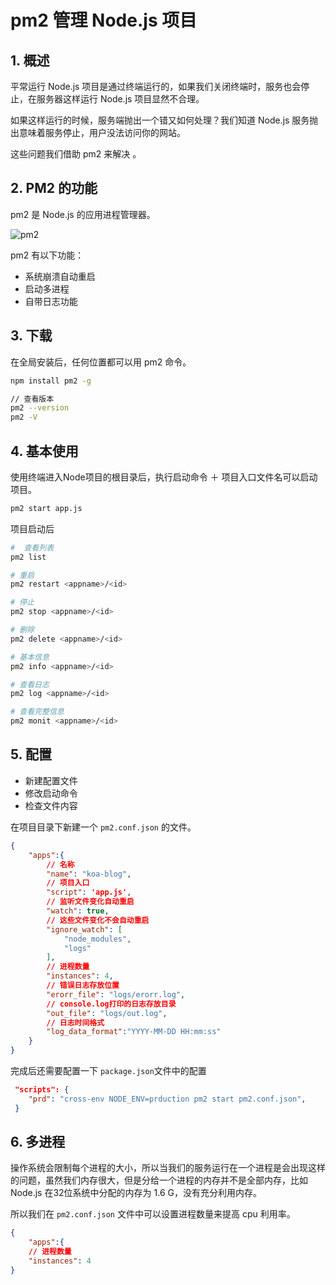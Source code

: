 # pm2 管理 Node.js 项目

## 1. 概述

平常运行 Node.js 项目是通过终端运行的，如果我们关闭终端时，服务也会停止，在服务器这样运行 Node.js 项目显然不合理。

如果这样运行的时候，服务端抛出一个错又如何处理？我们知道 Node.js 服务抛出意味着服务停止，用户没法访问你的网站。

这些问题我们借助 pm2 来解决 。

## 2. PM2 的功能

pm2 是 Node.js 的应用进程管理器。

![pm2](pm2.png)

pm2 有以下功能：

- 系统崩溃自动重启
- 启动多进程
- 自带日志功能

## 3. 下载

在全局安装后，任何位置都可以用 pm2 命令。

```bash
npm install pm2 -g

// 查看版本
pm2 --version
pm2 -V
```

## 4. 基本使用

使用终端进入Node项目的根目录后，执行启动命令 ＋ 项目入口文件名可以启动项目。

```bash
pm2 start app.js
```

项目启动后

```bash
#  查看列表
pm2 list

# 重启
pm2 restart <appname>/<id>

# 停止
pm2 stop <appname>/<id>

# 删除
pm2 delete <appname>/<id>

# 基本信息
pm2 info <appname>/<id>

# 查看日志
pm2 log <appname>/<id>

# 查看完整信息
pm2 monit <appname>/<id>
```

## 5. 配置

- 新建配置文件
- 修改启动命令
- 检查文件内容

在项目目录下新建一个 `pm2.conf.json` 的文件。

```json
{
    "apps":{
        // 名称
        "name": "koa-blog",
        // 项目入口
        "script": 'app.js',
        // 监听文件变化自动重启
        "watch": true,
        // 这些文件变化不会自动重启
        "ignore_watch": [
            "node_modules",
            "logs"
        ],
        // 进程数量
        "instances": 4,
        // 错误日志存放位置
        "erorr_file": "logs/erorr.log",
        // console.log打印的日志存放目录
        "out_file": "logs/out.log",
        // 日志时间格式
        "log_data_format":"YYYY-MM-DD HH:mm:ss"
    }
}
```

完成后还需要配置一下 `package.json`文件中的配置

```json
 "scripts": {
    "prd": "cross-env NODE_ENV=prduction pm2 start pm2.conf.json",
 }
```

## 6. 多进程

操作系统会限制每个进程的大小，所以当我们的服务运行在一个进程是会出现这样的问题，虽然我们内存很大，但是分给一个进程的内存并不是全部内存，比如 Node.js 在32位系统中分配的内存为 1.6 G，没有充分利用内存。

所以我们在 `pm2.conf.json` 文件中可以设置进程数量来提高 cpu 利用率。

```json
{
    "apps":{
    // 进程数量
    "instances": 4
}
```

 
 <comment-comment/> 
 